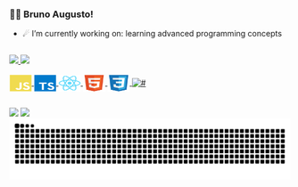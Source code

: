 ### 👨‍💻 Bruno Augusto!

- ☄ I’m currently working on: learning advanced programming concepts

##

 <div>
  <a href="https://github.com/bsouzadev">
  <img height="160em" src="https://github-readme-stats.vercel.app/api?username=bsouzadev&show_icons=true&theme=dark&include_all_commits=true&count_private=true"/>
  <img height="160em" src="https://github-readme-stats.vercel.app/api/top-langs/?username=bsouzadev&layout=compact&langs_count=16&theme=dark"/>
</div>
<div style="display: inline_block"><br>
  <img align="center" alt="#" height="30" width="40" src="https://raw.githubusercontent.com/devicons/devicon/master/icons/javascript/javascript-plain.svg">
  <img align="center" alt="#" height="30" width="40" src="https://raw.githubusercontent.com/devicons/devicon/master/icons/typescript/typescript-plain.svg">
  <img align="center" alt="#" height="30" width="40" src="https://raw.githubusercontent.com/devicons/devicon/master/icons/react/react-original.svg">
  <img align="center" alt="#" height="30" width="40" src="https://raw.githubusercontent.com/devicons/devicon/master/icons/html5/html5-original.svg">
  <img align="center" alt="#" height="30" width="40" src="https://raw.githubusercontent.com/devicons/devicon/master/icons/css3/css3-original.svg">
  <img align="center" alt="#" height="30" width="40" src="https://cdn.jsdelivr.net/gh/devicons/devicon@latest/icons/c/c-original.svg">
</div>

##

<div>
<a href = "#"><img src="https://img.shields.io/badge/-Gmail-%23333?style=for-the-badge&logo=gmail&logoColor=white" target="_blank"></a>
<a href=https://www.linkedin.com/in/bruno-augusto-2a9b7b2bb/ target="_blank"><img src="https://img.shields.io/badge/-LinkedIn-%230077B5?style=for-the-badge&logo=linkedin&logoColor=white" target="_blank"></a>  
</div>

<picture align="center">
  <source media="(prefers-color-scheme: dark)" srcset="https://raw.githubusercontent.com/bsouzadev/bsouzadev/output/github-contribution-grid-snake-dark.svg">
  <source media="(prefers-color-scheme: light)" srcset="https://raw.githubusercontent.com/bsouzadev/bsouzadev/output/github-contribution-grid-snake-dark.svg">
  <img align="center" alt="github contribution grid snake animation" src="https://raw.githubusercontent.com/bsouzadev/bsouzadev/output/github-contribution-grid-snake.svg">
</picture>
